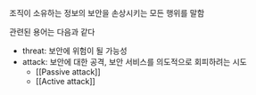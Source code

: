 
조직이 소유하는 정보의 보안을 손상시키는 모든 행위를 말함

관련된 용어는 다음과 같다
+ threat: 보안에 위험이 될 가능성
+ attack: 보안에 대한 공격, 보안 서비스를 의도적으로 회피하려는 시도
	+ [[Passive attack]]
	+ [[Active attack]]
